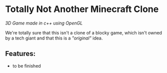 # **Totally Not Another Minecraft Clone**
_3D Game made in c++ using OpenGL_

We're totally sure that this isn't a clone of a blocky game, which isn't owned by a tech giant and that this is a _"original"_ idea.

## **Features:**
* to be finished

